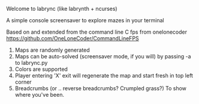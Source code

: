 Welcome to labrync (like labrynth + ncurses)

A simple console screensaver to explore mazes in your terminal

Based on and extended from the command line C fps from 
onelonecoder
https://github.com/OneLoneCoder/CommandLineFPS


1. Maps are randomly generated
2. Maps can be auto-solved (screensaver mode, if you will) by passing -a to labrync.py
3. Colors are supported 
4. Player entering 'X' exit will regenerate the map and start fresh in top left corner
5. Breadcrumbs (or .. reverse breadcrumbs?  Crumpled grass?) To show where you've been. 

